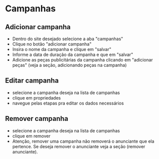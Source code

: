 # Campanhas
## Adicionar campanha
* Dentro do site desejado selecione a aba "campanhas"
* Clique no botão "adicionar campanha"
* Insira o nome da campanha e clique em "salvar"
* Informe a data de duração da campanha e que em "salvar"
* Adicione as peças publicitárias da campanha clicando em "adicionar peças" (veja a seção, adicionando peças na campanha)

## Editar campanha
* selecione a campanha deseja na lista de campanhas
* clique em propriedades
* navegue pelas etapas pra editar os dados necessários

## Remover campanha
* selecione a campanha deseja na lista de campanhas
* clique em remover
* Atenção, remover uma campanha não removerá o anunciante que ela pertence. Se deseja remover o anunciante veja a seção (remover anunciante).